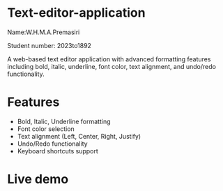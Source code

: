 # Text-editor-application
Name:W.H.M.A.Premasiri

Student number: 2023to1892

A web-based text editor application with advanced formatting features including bold, italic, underline, font color, text alignment, and undo/redo functionality.

# Features
- Bold, Italic, Underline formatting
- Font color selection  
- Text alignment (Left, Center, Right, Justify)
- Undo/Redo functionality
- Keyboard shortcuts support

# Live demo

